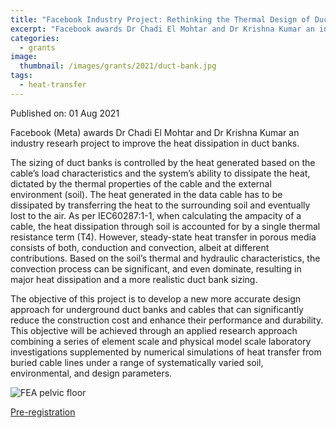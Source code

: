 ```yaml
---
title: "Facebook Industry Project: Rethinking the Thermal Design of Duct Banks"
excerpt: "Facebook awards Dr Chadi El Mohtar and Dr Krishna Kumar an industry researh project to improve the heat dissipation in duct banks."
categories:
  - grants
image: 
  thumbnail: /images/grants/2021/duct-bank.jpg
tags: 
  - heat-transfer
---
```


Published on: 01 Aug 2021 

Facebook (Meta) awards Dr Chadi El Mohtar and Dr Krishna Kumar an industry researh project to improve the heat dissipation in duct banks.

The sizing of duct banks is controlled by the heat generated based on the cable’s load characteristics and the system’s ability to dissipate the heat, dictated by the thermal properties of the cable and the external environment (soil). The heat generated in the data cable has to be dissipated by transferring the heat to the surrounding soil and eventually lost to the air. As per IEC60287:1-1, when calculating the ampacity of a cable, the heat dissipation through soil is accounted for by a single thermal resistance term (T4). However, steady-state heat transfer in porous media consists of both, conduction and convection, albeit at different contributions. Based on the soil’s thermal and hydraulic characteristics, the convection process can be significant, and even dominate, resulting in major heat dissipation and a more realistic duct bank sizing. 

The objective of this project is to develop a new more accurate design approach for underground duct banks and cables that can significantly reduce the construction cost and enhance their performance and durability. This objective will be achieved through an applied research approach combining a series of element scale and physical model scale laboratory investigations supplemented by numerical simulations of heat transfer from buried cable lines under a range of systematically varied soil, environmental, and design parameters. 

![FEA pelvic floor]({{site.url}}/images/news/2021/heat-conduction.png)

[Pre-registration](https://osf.io/97bqm)

